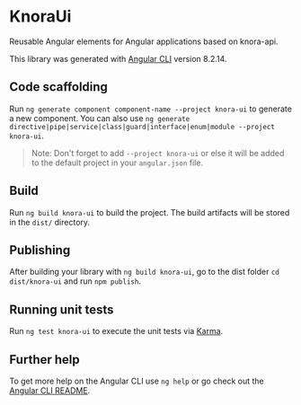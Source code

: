 # KnoraUi

Reusable Angular elements for Angular applications based on knora-api.

This library was generated with [Angular CLI](https://github.com/angular/angular-cli) version 8.2.14.

## Code scaffolding

Run `ng generate component component-name --project knora-ui` to generate a new component. You can also use `ng generate directive|pipe|service|class|guard|interface|enum|module --project knora-ui`.
> Note: Don't forget to add `--project knora-ui` or else it will be added to the default project in your `angular.json` file. 

## Build

Run `ng build knora-ui` to build the project. The build artifacts will be stored in the `dist/` directory.

## Publishing

After building your library with `ng build knora-ui`, go to the dist folder `cd dist/knora-ui` and run `npm publish`.

## Running unit tests

Run `ng test knora-ui` to execute the unit tests via [Karma](https://karma-runner.github.io).

## Further help

To get more help on the Angular CLI use `ng help` or go check out the [Angular CLI README](https://github.com/angular/angular-cli/blob/master/README.md).
